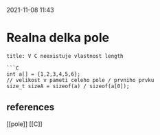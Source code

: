 2021-11-08 11:43

# Realna delka pole
```ad-info
title: V C neexistuje vlastnost length

```C
int a[] = {1,2,3,4,5,6};
// velikost v pameti celeho pole / prvniho prvku
size_t sizeA = sizeof(a) / sizeof(a[0]);
```
## references
[[pole]]
[[C]]